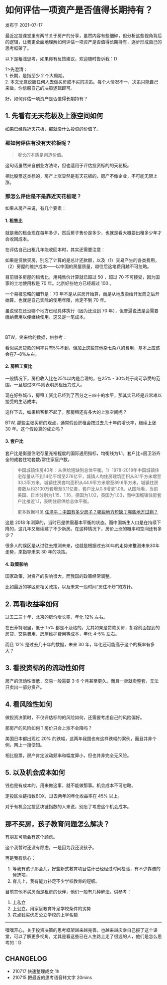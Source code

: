 # 如何评估一项资产是否值得长期持有？
发布于 2021-07-17

最近定投课堂里有两节关于房产的分享，虽然内容有些细碎，但分析这些视角背后的逻辑，让我更全面地理解如何评估一项资产是否值得长期持有，逐步形成自己的思考框架了。

以下是粗浅思考，如果你有反馈建议，欢迎随时告诉我：D

?>先澄清：<br> 1. 长期，是指至少 2 个大周期。 <br>  2. 本文无意说服任何人去做买房或不买的决策。每个人情况不一，决策只能自己来做。你信服自己的决策逻辑即可。

好，如何评估一项资产是否值得长期持有？

## 1. 先看有无天花板及上涨空间如何

如果已经靠近天花板，那就没什么投资的价值了。

### 那如何评估有没有天花板呢？

> 增长的本质是创造价值。

这句话虽然来自创业方法论，但也适用于评估投资标的的天花板。

相比股票这类标的，房产上涨显然是有天花板的，房产不像企业，不可能无限上涨。


### 那怎么评估是不是靠近天花板呢？

如果从房产来说，有几个要素：

#### 1. 租售比

就是我的租金现在每年多少，然后房子售价是多少，也就是看大概要出租多少年才会收回成本。

在评估自己出租几年能收回本时，其实还需要注意：

如果是贷款买房，别忘了计算的是总计还款额，以及（1）交易产生的各类费用，（2）房屋的维护成本——以中国的房屋质量，越往后这笔费用越不可忽略。

目前很多房屋的租售比，用纯售价计算就已超过 50 ，超过 70 不可接受，因为国家的土地使用权是 70 年。北京好些地方已经超过 100 。

一个易被忽略的细节是：70 年不是从买房开始算，而是从地皮卖给开发商之后开始算。也就是自己实际的使用年限，肯定不到 70 年。

虽说现在还没哪个地方已经具体执行（因为还没到 70 年），但普遍说法是会需要缴纳费用以便继续使用，这又是一笔成本。

<br> 

BTW，笑来给的数据，供参考：

看似买房贷款的利率只有5%不到，但加上这些其他杂七杂八的费用，基本上应该会在7~8%左右。


#### 2. 房租工资比

一般情况下，房租收入比在25%以内是合理的，在25% - 30%处于尚可承受的范围，一旦超过30%则表明房租压力过大。

现在好些城市，房租工资比已经到了百分之三四十的水平，那其实已经是非常难以接受的生活成本。

这样下去，如果租客租不起了，那房租还有多大的上涨空间呢？


BTW, 那些主张买房的观点，通常假设房租会按过去几十年的增长率，继续上涨 30 年。这个假设真的成立吗？


#### 3. 套户比

套户比是衡量住宅存量充裕程度的国际通用指标，均衡线为1.1。套户比=厨卫浴齐全的成套住宅套数/常住家庭户数。

> 中国城镇住房40年：从供给短缺到总体平衡。1）1978-2018年中国城镇住宅存量从不到14亿平增至276亿平，城镇人均住房建筑面积从8.1平方米增至33.3平方米，城镇住房套均面积从44.9平方米增至89.6平方米，城镇住房套数从约3100万套增至3.11亿套，套户比从0.8增至1.09。从国际看，当前美国、日本分别为1.15、1.16，德国为1.02，英国为1.03，而中国城镇住房套户比接近1.1，表明住房供给总体平衡。
>
> 更多数据可见 [任泽平：中国有多少房子？哪些地方短缺？哪些地方过剩？](https://finance.sina.cn/zl/2021-02-26/zl-ikftssap8790513.d.html?vt=4&cid=79615&node_id=79615)

这是 2018 年测算的，当时已是供需基本平衡的状态。而中国新生人口是在持续下降的，这几年又继续建了不少新房。在这种情况下，房价上涨的概率和空间还有多少？


很多人的误区是从过往去推测未来，也就是根据过去30年的走势来推测未来30年走势，来指导未来 30 年的决策。


#### 4. 政策影响

国家政策，对资产的影响很大。而我国的政策经常调整。

比如最近的学区房相关政策，以及未来一段时间“房住不炒”的方针。


## 2. 再看收益率如何

过去二三十年，北京的房价增长率，年化 12% 左右。

在巴菲特眼里，低于 15% 都是不及格的。尤其如果是贷款买房，扣除前面提到的房贷、交易费用、房屋维护费用等成本，年化 4-5% 左右。

而且 12% 是过去几十年的数据，未来 30 年，年化还可能高于这个的概率有多大？

## 3. 看投资标的的流动性如何


房产的流动性很低，交易一般需要 3-6 个月甚至更久。而且一卖就卖整套，无法只卖出一部分资产。


## 4. 看风险性如何

做投资决策时，不仅评估标的的风险如何，还需要考虑自己的风险偏好。

那房产的风险如何？房价只会上涨不会降吗？

美国日本都出现过 20% 的跌幅，这两年我国也有这样跌幅的案例，而且并非个例，网上一搜便知。

相比股票，房产肯定波动频率和幅度算小，但也并非完全无风险。


## 5. 以及机会成本如何

钱也是有成本的，用来做这事，就不能做那事。机会成本不可忽略。

定投区块链指数BOX，过去两年的年化收益率在 45% 以上。

对于有机会定投区块链指数的人来说，别忘了考虑这个机会成本。




## 那不买房，孩子教育问题怎么解决？

有朋友可能会有这个顾虑。

这个我暂时还没有顾虑，一是因为我还没孩子。

再是我有信心：
1. 等我有孩子那会儿，好些新式教育项目估计已经经过时间检验，有不少靠谱的候选项。
2. 育儿上，我有能力补足不少学校教育的短版。


目前其他不买房而是租房的伙伴，他们一般有几种解法，供参考：
1. 上私立
2. 上公立，用家庭教育补足学校条件的劣势
3. 花点钱买优质公立学校的上学名额



---




嘿嘿开心，关于投资决策的思考框架越来越完善。也越来越庆幸自己报了这个课堂，可以了解更多视角，尤其是看这些已在人生路上走了很远的人，他们是怎么思考的：D


## CHANGELOG 

- 210717 快速整理成文 1h
- 210715 把最近的思考语音转文字 20mins